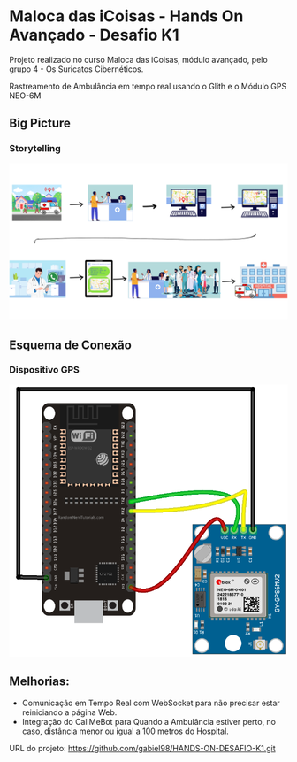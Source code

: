 # Maloca das iCoisas - Hands On Avançado - Desafio K1

Projeto realizado no curso Maloca das iCoisas, módulo avançado, pelo grupo 4 - Os Suricatos Cibernéticos.

Rastreamento de Ambulância em tempo real usando o Glith e o Módulo GPS NEO-6M

## Big Picture

### Storytelling

![Big Picture](./bigpicturegps100m.png)

## Esquema de Conexão

### Dispositivo GPS
![Esquema de Conexão](./image.png) 

## Melhorias: 

- Comunicação em Tempo Real com WebSocket para não precisar estar reiniciando a página Web.
- Integração do CallMeBot para Quando a Ambulância estiver perto, no caso, distância menor ou igual a 100 metros do Hospital.

URL do projeto: https://github.com/gabiel98/HANDS-ON-DESAFIO-K1.git
